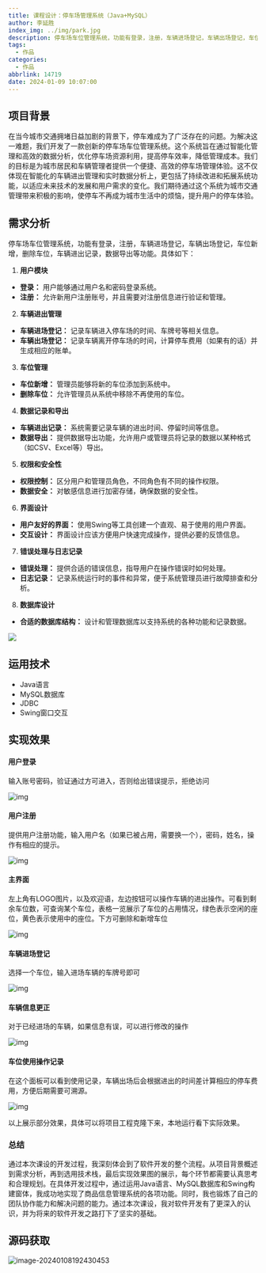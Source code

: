 ```yaml
---
title: 课程设计：停车场管理系统（Java+MySQL）
author: 李延胜
index_img: ../img/park.jpg
description: 停车场车位管理系统，功能有登录，注册，车辆进场登记，车辆出场登记，车位新增，删除车位，车辆进出记录，数据导出等功能
tags:
  - 作品
categories:
  - 作品
abbrlink: 14719
date: 2024-01-09 10:07:00
---
```

## 项目背景

在当今城市交通拥堵日益加剧的背景下，停车难成为了广泛存在的问题。为解决这一难题，我们开发了一款创新的停车场车位管理系统。这个系统旨在通过智能化管理和高效的数据分析，优化停车场资源利用，提高停车效率，降低管理成本。我们的目标是为城市居民和车辆管理者提供一个便捷、高效的停车场管理体验。这不仅体现在智能化的车辆进出管理和实时数据分析上，更包括了持续改进和拓展系统功能，以适应未来技术的发展和用户需求的变化。我们期待通过这个系统为城市交通管理带来积极的影响，使停车不再成为城市生活中的烦恼，提升用户的停车体验。

## 需求分析

停车场车位管理系统，功能有登录，注册，车辆进场登记，车辆出场登记，车位新增，删除车位，车辆进出记录，数据导出等功能。具体如下：

1. **用户模块**

- **登录：** 用户能够通过用户名和密码登录系统。
- **注册：** 允许新用户注册账号，并且需要对注册信息进行验证和管理。

2. **车辆进出管理**

- **车辆进场登记：** 记录车辆进入停车场的时间、车牌号等相关信息。
- **车辆出场登记：** 记录车辆离开停车场的时间，计算停车费用（如果有的话）并生成相应的账单。

3. **车位管理**

- **车位新增：** 管理员能够将新的车位添加到系统中。
- **删除车位：** 允许管理员从系统中移除不再使用的车位。

4. **数据记录和导出**

- **车辆进出记录：** 系统需要记录车辆的进出时间、停留时间等信息。
- **数据导出：** 提供数据导出功能，允许用户或管理员将记录的数据以某种格式（如CSV、Excel等）导出。

5. **权限和安全性**

- **权限控制：** 区分用户和管理员角色，不同角色有不同的操作权限。
- **数据安全：** 对敏感信息进行加密存储，确保数据的安全性。

6. **界面设计**

- **用户友好的界面：** 使用Swing等工具创建一个直观、易于使用的用户界面。
- **交互设计：** 界面设计应该方便用户快速完成操作，提供必要的反馈信息。

7. **错误处理与日志记录**

- **错误处理：** 提供合适的错误信息，指导用户在操作错误时如何处理。
- **日志记录：** 记录系统运行时的事件和异常，便于系统管理员进行故障排查和分析。

8. **数据库设计**

- **合适的数据库结构：** 设计和管理数据库以支持系统的各种功能和记录数据。

![](http://cdn.qiniu.liyansheng.top/typora/ad.jpg)

## 运用技术

- Java语言
- MySQL数据库
- JDBC
- Swing窗口交互

## 实现效果

#### **用户登录**

输入账号密码，验证通过方可进入，否则给出错误提示，拒绝访问

![img](http://cdn.qiniu.liyansheng.top/typora/wps1.jpg) 

#### **用户注册**

提供用户注册功能，输入用户名（如果已被占用，需要换一个），密码，姓名，操作有相应的提示。

![img](http://cdn.qiniu.liyansheng.top/typora/wps2.jpg) 

 

#### **主界面**

左上角有LOGO图片，以及欢迎语，左边按钮可以操作车辆的进出操作。可看到剩余车位数，可查询某个车位，表格一览展示了车位的占用情况，绿色表示空闲的座位，黄色表示使用中的座位。下方可删除和新增车位

 

![img](http://cdn.qiniu.liyansheng.top/typora/wps3.jpg) 

 

#### **车辆进场登记**

选择一个车位，输入进场车辆的车牌号即可

![img](http://cdn.qiniu.liyansheng.top/typora/wps4.jpg) 

#### **车辆信息更正**

对于已经进场的车辆，如果信息有误，可以进行修改的操作

![img](http://cdn.qiniu.liyansheng.top/typora/wps5.jpg) 

 

#### **车位使用操作记录**

在这个面板可以看到使用记录，车辆出场后会根据进出的时间差计算相应的停车费用，方便后期需要可溯源。

![img](http://cdn.qiniu.liyansheng.top/typora/wps6.jpg) 

以上展示部分效果，具体可以将项目工程克隆下来，本地运行看下实际效果。

### 总结

通过本次课设的开发过程，我深刻体会到了软件开发的整个流程。从项目背景概述到需求分析，再到选用技术栈，最后实现效果图的展示，每个环节都需要认真思考和合理规划。在具体开发过程中，通过运用Java语言、MySQL数据库和Swing构建窗体，我成功地实现了商品信息管理系统的各项功能。同时，我也锻炼了自己的团队协作能力和解决问题的能力。通过本次课设，我对软件开发有了更深入的认识，并为将来的软件开发之路打下了坚实的基础。


## 源码获取

![image-20240108192430453](http://cdn.qiniu.liyansheng.top/typora/image-20240108192430453.png)